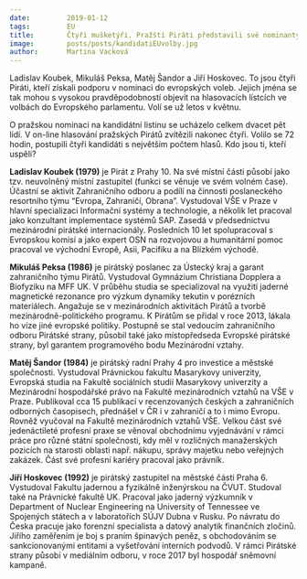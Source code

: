 ```yaml
---
date:         2019-01-12
tags:         EU
title:        Čtyři mušketýři. Pražští Piráti představili své nominanty do eurovoleb.
image: 	      posts/posts/kandidatiEUvolby.jpg
author:       Martina Vacková
---
```





Ladislav Koubek, Mikuláš Peksa, Matěj Šandor a Jiří Hoskovec. To jsou čtyři Piráti, kteří získali podporu v nominaci do evropských voleb. Jejich jména se tak mohou s vysokou pravděpodobností objevit na hlasovacích lístcích ve volbách do Evropského parlamentu. Volí se už letos v květnu.



O pražskou nominaci na kandidátní listinu se ucházelo celkem dvacet pět lidí. V on-line hlasování pražských Pirátů zvítězili nakonec čtyři. Volilo se 72 hodin, postupili čtyři kandidáti s největším počtem hlasů. Kdo jsou ti, kteří uspěli?



**Ladislav Koubek (1979)** je Pirát z Prahy 10. Na své místní části působí jako tzv. neuvolněný místní zastupitel (funkci se věnuje ve svém volném čase). Účastní se aktivit Zahraničního odboru a podílí na činnosti poslaneckého resortního týmu “Evropa, Zahraničí, Obrana”. Vystudoval VŠE v Praze v hlavní specializaci Informační systémy a technologie, a několik let pracoval jako konzultant implementace systémů SAP. Zasedá v předsednictvu mezinárodní pirátské internacionály. Posledních 10 let spolupracoval s Evropskou komisí a jako expert OSN na rozvojovou a humanitární pomoc pracoval ve východní Evropě, Asii, Pacifiku a na Blízkém východě.



**Mikuláš Peksa (1986)** je pirátský poslanec za Ústecký kraj a garant zahraničního týmu Pirátů. Vystudoval Gymnázium Christiana Dopplera a Biofyziku na MFF UK. V průběhu studia se specializoval na využití jaderné magnetické rezonance pro výzkum dynamiky tekutin v porézních materiálech. Angažuje se v mezinárodních aktivitách Pirátů a tvorbě mezinárodně-politického programu. K Pirátům se přidal v roce 2013, lákala ho vize jiné evropské politiky. Postupně se stal vedoucím zahraničního odboru Pirátské strany, působil také jako místopředseda Evropské pirátské strany, byl garantem programového bodu Mezinárodní vztahy.



**Matěj Šandor (1984)** je pirátský radní Prahy 4 pro investice a městské společnosti. Vystudoval Právnickou fakultu Masarykovy univerzity, Evropská studia na Fakultě sociálních studií Masarykovy univerzity a Mezinárodní hospodářské právo na Fakultě mezinárodních vztahů na VŠE v Praze. Publikoval cca 15 publikací v recenzovaných českých a zahraničních odborných časopisech, přednášel v ČR i v zahraničí a to i mimo Evropu. Rovněž vyučoval na Fakultě mezinárodních vztahů VŠE. Velkou část své jedenáctileté profesní praxe se věnoval obchodnímu vyjednávání v rámci práce pro různé státní společnosti, kdy měl v rozličných manažerských pozicích na starosti oblasti např. nákupu, správy majetku nebo veřejných zakázek. Část své profesní kariéry pracoval jako právník.



**Jiří Hoskovec (1992)** je pirátský zastupitel na městské části Praha 6. Vystudoval Fakultu jadernou a fyzikálně inženýrskou na ČVUT.  Studoval také na Právnické fakultě UK. Pracoval jako jaderný výzkumník v Department of Nuclear Engineering na University of Tennessee ve Spojených státech a v laboratořích SÚJV Dubna v Rusku. Po návratu do Česka pracuje jako forenzní specialista a datový analytik finančních zločinů. Jiřího zaměřením je boj s praním špinavých peněz, s obchodováním se sankcionovanými entitami a vyšetřování interních podvodů. V rámci Pirátské strany působí v mediálním odboru, v roce 2017 byl hospodář sněmovní kampaně.
